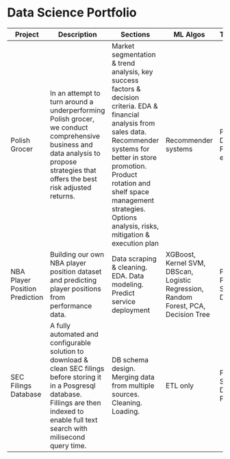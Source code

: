 Data Science Portfolio
=====================
|Project|Description|Sections|ML Algos|Technologies|
|-------|-----------|--------|--------|------------|
|Polish Grocer|In an attempt to turn around a underperforming Polish grocer, we conduct comprehensive business and data analysis to propose strategies that offers the best risk adjusted returns.|Market segmentation & trend analysis, key success factors & decision criteria. EDA & financial analysis from sales data. Recommender systems for better in store promotion. Product rotation and shelf space management strategies. Options analysis, risks, mitigation & execution plan|Recommender systems|Pandas, Docker, Flask, Bash etc...|
|NBA Player Position Prediction|Building our own NBA player position dataset and predicting player positions from performance data.|Data scraping & cleaning. EDA. Data modeling. Predict service deployment|XGBoost, Kernel SVM, DBScan, Logistic Regression, Random Forest, PCA, Decision Tree|Pandas, Plotly, SQLAlchemy, Docker|
|SEC Filings Database|A fully automated and configurable solution to download & clean SEC filings before storing it in a Posgresql database. Fillings are then indexed to enable full text search with milisecond query time.|DB schema design. Merging data from multiple sources. Cleaning. Loading.|ETL only|PostgreSQL, SQLAlchemy, Docker, Pandas| 
